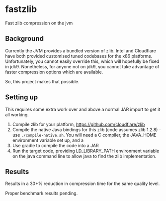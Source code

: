 # fastzlib
Fast zlib compression on the jvm

## Background

Currently the JVM provides a bundled version of zlib. Intel and Cloudflare have both provided customised tuned
codebases for the x86 platforms. Unfortunately, you cannot easily override this, which will hopefully be fixed
in jdk9. Nonetheless, for anyone not on jdk9, you cannot take advantage of faster compression options which
are available.

So, this project makes that possible.

## Setting up

This requires some extra work over and above a normal JAR import to get it all working.

1. Compile zlib for your platform, https://github.com/cloudflare/zlib
2. Compile the native Java bindings for this zlib (code assumes zlib 1.2.8) - use `./compile-native.sh`.
   You will need a C compiler, the JAVA_HOME environment variable set up, and a 
3. Use gradle to compile the code into a JAR
4. Run the target code, providing LD_LIBRARY_PATH environment variable on the java command line to allow java
   to find the zlib implementation.

## Results

Results in a 30+% reduction in compression time for the same quality level.

Proper benchmark results pending.



